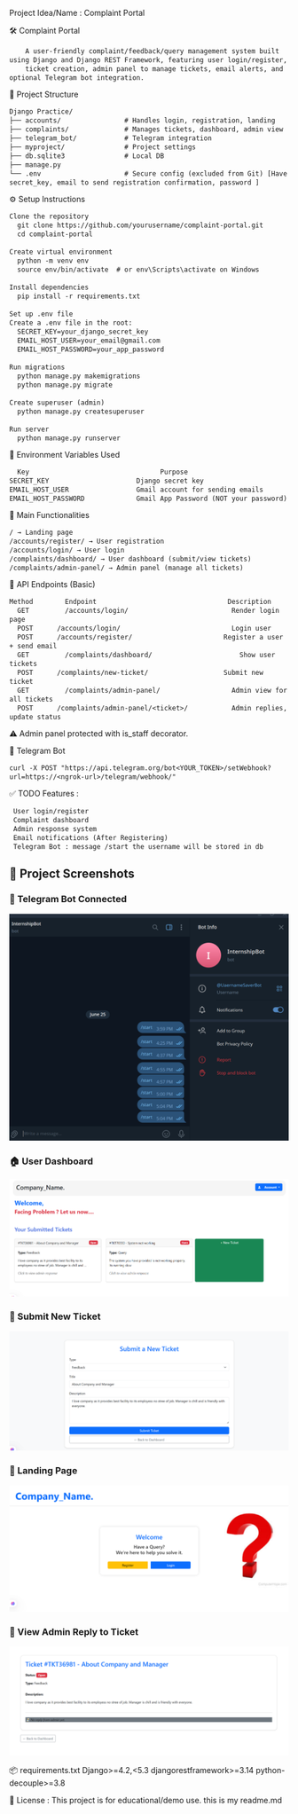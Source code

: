 Project Idea/Name : Complaint Portal 

🛠️ Complaint Portal

        A user-friendly complaint/feedback/query management system built using Django and Django REST Framework, featuring user login/register, 
        ticket creation, admin panel to manage tickets, email alerts, and optional Telegram bot integration.

📁 Project Structure

    Django Practice/
    ├── accounts/                # Handles login, registration, landing
    ├── complaints/              # Manages tickets, dashboard, admin view
    ├── telegram_bot/            # Telegram integration
    ├── myproject/               # Project settings
    ├── db.sqlite3               # Local DB
    ├── manage.py
    └── .env                     # Secure config (excluded from Git) [Have secret_key, email to send registration confirmation, password ]


⚙️ Setup Instructions

    Clone the repository
      git clone https://github.com/yourusername/complaint-portal.git
      cd complaint-portal
      
    Create virtual environment
      python -m venv env
      source env/bin/activate  # or env\Scripts\activate on Windows
    
    Install dependencies
      pip install -r requirements.txt
      
    Set up .env file
    Create a .env file in the root:
      SECRET_KEY=your_django_secret_key
      EMAIL_HOST_USER=your_email@gmail.com
      EMAIL_HOST_PASSWORD=your_app_password
      
    Run migrations
      python manage.py makemigrations
      python manage.py migrate
      
    Create superuser (admin)
      python manage.py createsuperuser
    
    Run server
      python manage.py runserver


🔐 Environment Variables Used

      Key	                              Purpose
    SECRET_KEY	                    Django secret key
    EMAIL_HOST_USER	                Gmail account for sending emails
    EMAIL_HOST_PASSWORD	            Gmail App Password (NOT your password)

📩 Main Functionalities

    / → Landing page
    /accounts/register/ → User registration
    /accounts/login/ → User login
    /complaints/dashboard/ → User dashboard (submit/view tickets)
    /complaints/admin-panel/ → Admin panel (manage all tickets)


🔌 API Endpoints (Basic)

    Method	      Endpoint	                               Description
      GET	      /accounts/login/	                        Render login page
      POST	    /accounts/login/	                        Login user
      POST	    /accounts/register/	                      Register a user + send email
      GET	      /complaints/dashboard/	                  Show user tickets
      POST	    /complaints/new-ticket/	                  Submit new ticket
      GET	      /complaints/admin-panel/	                Admin view for all tickets
      POST	    /complaints/admin-panel/<ticket>/	        Admin replies, update status


⚠️ Admin panel protected with is_staff decorator.


🧪 Telegram Bot

    curl -X POST "https://api.telegram.org/bot<YOUR_TOKEN>/setWebhook?url=https://<ngrok-url>/telegram/webhook/"


✅ TODO Features :

     User login/register
     Complaint dashboard
     Admin response system
     Email notifications (After Registering)
     Telegram Bot : message /start the username will be stored in db 


## 📸 Project Screenshots

### 🧠 Telegram Bot Connected
![Telegram Bot](assets/bot_image.png)

### 🏠 User Dashboard
![Dashboard](assets/dashboard_image.png)

### 📝 Submit New Ticket
![New Ticket](assets/new_ticket_image.png)

### 🧭 Landing Page
![Landing Page](assets/landing_page_image.png)

### 📩 View Admin Reply to Ticket
![Ticket View](assets/Ticket_visit_image.png)



📦 requirements.txt
    Django>=4.2,<5.3
    djangorestframework>=3.14
    python-decouple>=3.8


📝 License :
    This project is for educational/demo use.
this is my readme.md
